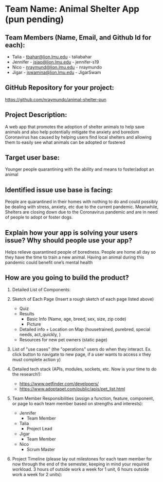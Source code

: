 # Team Name: Animal Shelter App (pun pending)

## Team Members (Name, Email, and Github Id for each):
- Talia - tbahar@lion.lmu.edu - taliabahar
- Jennifer - jsiao@lion.lmu.edu - jennifer-s19
- Nico - nraymund@lion.lmu.edu - nraymundo
- Jigar - jswamina@lion.lmu.edu - JigarSwam

## GitHub Repository for your project: 
https://github.com/nraymundo/animal-shelter-pun

## Project Description: 
A web app that promotes the adoption of shelter animals to help save animals and also help potentially mitigate the anxiety and boredom Coronavirus has caused by helping users find local shelters and allowing them to easily see what animals can be adopted or fostered 

## Target user base: 
Younger people quarantining with the ability and means to foster/adopt an animal

## Identified issue use base is facing: 
People are quarantined in their homes with nothing to do and could possibly be dealing with stress, anxiety, etc due to the current pandemic. Meanwhile, Shelters are closing down due to the Coronavirus pandemic and are in need of people to adopt or foster dogs. 

## Explain how your app is solving your users issue? Why should people use your app? 
Helps relieve quarantined people of boredness. People are home all day so they have the time to train a new animal. Having an animal during this pandemic could benefit one’s mental health 

## How are you going to build the product?
1. Detailed List of Components:
   
2. Sketch of Each Page (Insert a rough sketch of each page listed above)
    - Quiz 
    - Results 
      - Basic Info (Name, age, breed, sex, size, zip code)
      - Picture 
    - Detailed info + Location on Map (housetrained, purebred, special needs, act_quickly, )
    - Resources for new pet owners (static page)

3. List of "use cases" (the "operations" users do when they interact. Ex. click button to navigate to new page, if a user wants to access x they must complete action y)

4. Detailed tech stack (APIs, modules, sockets, etc. Now is your time to do the research!):
   - https://www.petfinder.com/developers/
   - https://www.adoptapet.com/public/apis/pet_list.html

5. Team Member Responsibilities (assign a function, feature, component, or page to each team member based on strengths and interests):
   - Jennifer
     - Team Member
   - Talia
     - Project Lead
   - Jigar
     - Team Member
   - Nico
     - Scrum Master

1. Project Timeline (please lay out milestones for each team member for now through the end of the semester, keeping in mind your required workload. 3 hours of outside work a week for 1 unit, 6 hours outside work a week for 2 units):